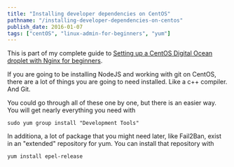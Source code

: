 ```yaml
---
title: "Installing developer dependencies on CentOS"
pathname: "/installing-developer-dependencies-on-centos"
publish_date: 2016-01-07
tags: ["centOS", "linux-admin-for-beginners", "yum"]
---
```


This is part of my complete guide to [Setting up a CentOS Digital Ocean droplet with Nginx for beginners](/digital-ocean-for-beginners).

If you are going to be installing NodeJS and working with git on CentOS, there are a lot of things you are going to need installed. Like a c++ compiler. And Git.

You could go through all of these one by one, but there is an easier way. You will get nearly everything you need with

    sudo yum group install "Development Tools"
    

In additiona, a lot of package that you might need later, like Fail2Ban, exist in an "extended" repository for yum. You can install that repository with

    yum install epel-release
    
